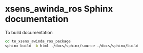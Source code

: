 # xsens_awinda_ros Sphinx documentation

To build documentation 
``` bash
cd to_xsens_awinda_ros_package
sphinx-build -b html ./docs/sphinx/source ./docs/sphinx/build
```